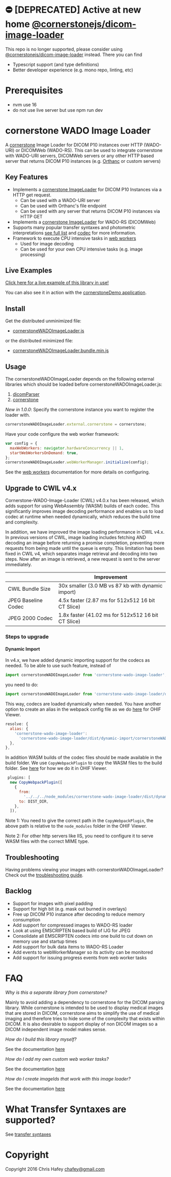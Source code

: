 # :no_entry: [DEPRECATED] Active at new home [@cornerstonejs/dicom-image-loader](https://github.com/cornerstonejs/cornerstone3D-beta/tree/main/packages/dicomImageLoader)

This repo is no longer supported, please consider using
[@cornerstonejs/dicom-image-loader](https://github.com/cornerstonejs/cornerstone3D-beta/tree/main/packages/dicomImageLoader)
instead. There you can find

- Typescript support (and type definitions)
- Better developer experience (e.g. mono repo, linting, etc)

# Prerequisites

- nvm use 16
- do not use live server but use npm run dev

# cornerstone WADO Image Loader

A [cornerstone](https://github.com/cornerstonejs/cornerstone) Image Loader for
DICOM P10 instances over HTTP (WADO-URI) or DICOMWeb (WADO-RS). This can be used
to integrate cornerstone with WADO-URI servers, DICOMWeb servers or any other
HTTP based server that returns DICOM P10 instances (e.g.
[Orthanc](http://www.orthanc-server.com/) or custom servers)

## Key Features

- Implements a
  [cornerstone ImageLoader](https://github.com/cornerstonejs/cornerstone/wiki/ImageLoader)
  for DICOM P10 Instances via a HTTP get request.
  - Can be used with a WADO-URI server
  - Can be used with Orthanc's file endpoint
  - Can be used with any server that returns DICOM P10 instances via HTTP GET
- Implements a
  [cornerstone ImageLoader](https://github.com/cornerstonejs/cornerstone/wiki/ImageLoader)
  for WADO-RS (DICOMWeb)
- Supports many popular transfer syntaxes and photometric interpretations
  [see full list](https://github.com/cornerstonejs/cornerstoneWADOImageLoader/blob/master/docs/TransferSyntaxes.md)
  and [codec](docs/Codecs.md) for more information.
- Framework to execute CPU intensive tasks in [web workers](docs/WebWorkers.md)
  - Used for image decoding
  - Can be used for your own CPU intensive tasks (e.g. image processing)

## Live Examples

[Click here for a live example of this library in use!](http://rawgithub.com/cornerstonejs/cornerstoneWADOImageLoader/master/examples/index.html)

You can also see it in action with the
[cornerstoneDemo application](https://github.com/chafey/cornerstoneDemo).

## Install

Get the distributed unminimized file:

- [cornerstoneWADOImageLoader.js](https://unpkg.com/cornerstone-wado-image-loader)

or the distributed minimized file:

- [cornerstoneWADOImageLoader.bundle.min.js](https://unpkg.com/cornerstone-wado-image-loader)

## Usage

The cornerstoneWADOImageLoader depends on the following external libraries which
should be loaded before cornerstoneWADOImageLoader.js:

1. [dicomParser](https://github.com/cornerstonejs/dicomParser)
2. [cornerstone](https://github.com/cornerstonejs/cornerstone)

_New in 1.0.0_: Specify the cornerstone instance you want to register the loader
with.

```javascript
cornerstoneWADOImageLoader.external.cornerstone = cornerstone;
```

Have your code configure the web worker framework:

```javascript
var config = {
  maxWebWorkers: navigator.hardwareConcurrency || 1,
  startWebWorkersOnDemand: true,
};
cornerstoneWADOImageLoader.webWorkerManager.initialize(config);
```

See the [web workers](docs/WebWorkers.md) documentation for more details on
configuring.

## Upgrade to CWIL v4.x

Cornerstone-WADO-Image-Loader (CWIL) v4.0.x has been released, which adds
support for using WebAssembly (WASM) builds of each codec. This significantly
improves image decoding performance and enables us to load codec at runtime when
needed dynamically, which reduces the build time and complexity.

In addition, we have improved the image loading performance in CWIL v4.x. In
previous versions of CWIL, image loading includes fetching AND decoding an image
before returning a promise completion, preventing more requests from being made
until the queue is empty. This limitation has been fixed in CWIL v4, which
separates image retrieval and decoding into two steps. Now after an image is
retrieved, a new request is sent to the server immediately.

|                     | Improvement                                        |
| ------------------- | -------------------------------------------------- |
| CWIL Bundle Size    | 30x smaller (3.0 MB vs 87 kb with dynamic import)  |
| JPEG Baseline Codec | 4.5x faster (2.87 ms for 512x512 16 bit CT Slice)  |
| JPEG 2000 Codec     | 1.8x faster (41.02 ms for 512x512 16 bit CT Slice) |

### Steps to upgrade

#### Dynamic Import

In v4.x, we have added dynamic importing support for the codecs as needed. To be
able to use such feature, instead of

```js
import cornerstoneWADOImageLoader from 'cornerstone-wado-image-loader';
```

you need to do:

```js
import cornerstoneWADOImageLoader from 'cornerstone-wado-image-loader/dist/dynamic-import/cornerstoneWADOImageLoader.min.js';
```

This way, codecs are loaded dynamically when needed. You have another option to
create an alias in the webpack config file as we do
[here](https://github.com/OHIF/Viewers/blob/33307d3cd28599cbb4d7189560afdd7f65033ab8/platform/viewer/.webpack/webpack.pwa.js#L65)
for OHIF Viewer.

```js
resolve: {
  alias: {
    'cornerstone-wado-image-loader':
      'cornerstone-wado-image-loader/dist/dynamic-import/cornerstoneWADOImageLoader.min.js',
  },
},
```

In addition WASM builds of the codec files should be made available in the build
folder. We use `CopyWebpackPlugin` to copy the WASM files to the build folder.
See
[here](https://github.com/OHIF/Viewers/blob/33307d3cd28599cbb4d7189560afdd7f65033ab8/platform/viewer/.webpack/webpack.pwa.js#L100)
for how we do it in OHIF Viewer.

```js
 plugins: [
  new CopyWebpackPlugin([
    {
      from:
        '../../../node_modules/cornerstone-wado-image-loader/dist/dynamic-import',
      to: DIST_DIR,
    },
  ]),
```

Note 1: You need to give the correct path in the `CopyWebpackPlugin`, the above
path is relative to the `node_modules` folder in the OHIF Viewer.

Note 2: For other http servers like IIS, you need to configure it to serve WASM
files with the correct MIME type.

## Troubleshooting

Having problems viewing your images with cornerstonWADOImageLoader? Check out
the
[troubleshooting guide](https://github.com/cornerstonejs/cornerstoneWADOImageLoader/wiki/troubleshooting).

## Backlog

- Support for images with pixel padding
- Support for high bit (e.g. mask out burned in overlays)
- Free up DICOM P10 instance after decoding to reduce memory consumption
- Add support for compressed images to WADO-RS loader
- Look at using EMSCRIPTEN based build of IJG for JPEG
- Consolidate all EMSCRIPTEN codecs into one build to cut down on memory use and
  startup times
- Add support for bulk data items to WADO-RS Loader
- Add events to webWorkerManager so its activity can be monitored
- Add support for issuing progress events from web worker tasks

# FAQ

_Why is this a separate library from cornerstone?_

Mainly to avoid adding a dependency to cornerstone for the DICOM parsing
library. While cornerstone is intended to be used to display medical images that
are stored in DICOM, cornerstone aims to simplify the use of medical imaging and
therefore tries to hide some of the complexity that exists within DICOM. It is
also desirable to support display of non DICOM images so a DICOM independent
image model makes sense.

_How do I build this library myself?_

See the documentation [here](docs/Building.md)

_How do I add my own custom web worker tasks?_

See the documentation [here](docs/WebWorkers.md)

_How do I create imageIds that work with this image loader?_

See the documentation [here](docs/ImageIds.md)

# What Transfer Syntaxes are supported?

See [transfer syntaxes](docs/TransferSyntaxes.md)

# Copyright

Copyright 2016 Chris Hafey [chafey@gmail.com](mailto:chafey@gmail.com)

<!--
  LINKS
-->

<!-- prettier-ignore-start -->

[license-image]: http://img.shields.io/badge/license-MIT-blue.svg?style=flat
[license-url]: LICENSE

[npm-url]: https://npmjs.org/package/cornerstone-wado-image-loader
[npm-version-image]: http://img.shields.io/npm/v/cornerstone-wado-image-loader.svg?style=flat
[npm-downloads-image]: http://img.shields.io/npm/dm/cornerstone-wado-image-loader.svg?style=flat

[travis-url]: http://travis-ci.org/cornerstonejs/cornerstoneWADOImageLoader
[travis-image]: https://travis-ci.org/cornerstonejs/cornerstoneWADOImageLoader.svg?branch=master

[coverage-url]: https://coveralls.io/github/cornerstonejs/cornerstoneWADOImageLoader?branch=master
[coverage-image]: https://coveralls.io/repos/github/cornerstonejs/cornerstoneWADOImageLoader/badge.svg?branch=master

<!-- prettier-ignore-end -->

```

```
